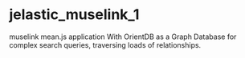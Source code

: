 # jelastic_muselink_1
muselink mean.js application
With OrientDB as a Graph Database
for complex search queries, traversing loads of relationships.
